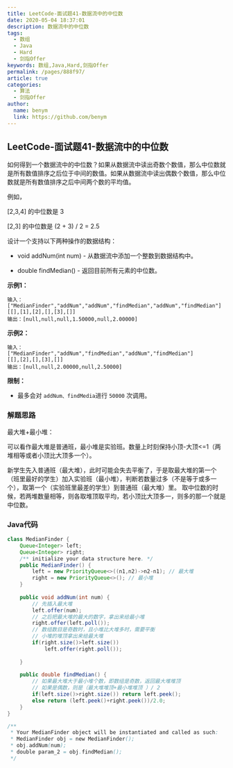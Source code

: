 ```yaml
---
title: LeetCode-面试题41-数据流中的中位数
date: 2020-05-04 18:37:01
description: 数据流中的中位数
tags: 
  - 数组
  - Java
  - Hard
  - 剑指Offer
keywords: 数组,Java,Hard,剑指Offer
permalink: /pages/888f97/
article: true
categories: 
  - 算法
  - 剑指Offer
author: 
  name: benym
  link: https://github.com/benym
---
```


## LeetCode-面试题41-数据流中的中位数 

如何得到一个数据流中的中位数？如果从数据流中读出奇数个数值，那么中位数就是所有数值排序之后位于中间的数值。如果从数据流中读出偶数个数值，那么中位数就是所有数值排序之后中间两个数的平均值。

例如，

[2,3,4] 的中位数是 3

[2,3] 的中位数是 (2 + 3) / 2 = 2.5

设计一个支持以下两种操作的数据结构：

- void addNum(int num) - 从数据流中添加一个整数到数据结构中。

- double findMedian() - 返回目前所有元素的中位数。

 <!--more-->

**示例1：**

```
输入：
["MedianFinder","addNum","addNum","findMedian","addNum","findMedian"]
[[],[1],[2],[],[3],[]]
输出：[null,null,null,1.50000,null,2.00000]
```

**示例2：**

```
输入：
["MedianFinder","addNum","findMedian","addNum","findMedian"]
[[],[2],[],[3],[]]
输出：[null,null,2.00000,null,2.50000]
```

**限制：**

- 最多会对 `addNum、findMedia`进行 `50000` 次调用。

### 解题思路

最大堆+最小堆：

可以看作最大堆是普通班，最小堆是实验班。数量上时刻保持小顶-大顶<=1（两堆相等或者小顶比大顶多一个）。

新学生先入普通班（最大堆），此时可能会失去平衡了，于是取最大堆的第一个（班里最好的学生）加入实验班（最小堆），判断若数量过多（不是等于或多一个），取第一个（实验班里最差的学生）到普通班（最大堆）里。 取中位数的时候，若两堆数量相等，则各取堆顶取平均，若小顶比大顶多一，则多的那一个就是中位数。

### Java代码

```java
class MedianFinder {
    Queue<Integer> left;
    Queue<Integer> right;
    /** initialize your data structure here. */
    public MedianFinder() {
        left = new PriorityQueue<>((n1,n2)->n2-n1); // 最大堆
        right = new PriorityQueue<>(); // 最小堆
    }
    
    public void addNum(int num) {
        // 先插入最大堆
        left.offer(num);
        // 之后把最大堆的最大的数字，拿出来给最小堆
        right.offer(left.poll());
        // 数组数目是奇数时，且小堆比大堆多时，需要平衡
        // 小堆的堆顶拿出来给最大堆
        if(right.size()>left.size())
            left.offer(right.poll());
        
    }
    
    public double findMedian() {
        // 如果最大堆大于最小堆个数，即数组是奇数，返回最大堆堆顶
        // 如果是偶数，则是（最大堆堆顶+最小堆堆顶 ）/ 2
        if(left.size()>right.size()) return left.peek();
        else return (left.peek()+right.peek())/2.0;
    }
}

/**
 * Your MedianFinder object will be instantiated and called as such:
 * MedianFinder obj = new MedianFinder();
 * obj.addNum(num);
 * double param_2 = obj.findMedian();
 */
```
